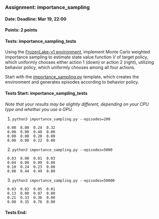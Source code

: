 ### Assignment: importance_sampling
#### Date: Deadline: Mar 19, 22:00
#### Points: 2 points
#### Tests: importance_sampling_tests

Using the [FrozenLake-v1 environment](https://gymnasium.farama.org/environments/toy_text/frozen_lake/),
implement Monte Carlo weighted importance sampling to estimate
state value function $V$ of target policy, which uniformly chooses either action
1 (down) or action 2 (right), utilizing behavior policy, which uniformly
chooses among all four actions.

Start with the [importance_sampling.py](https://github.com/ufal/npfl139/tree/master/labs/03/importance_sampling.py)
template, which creates the environment and generates episodes according to
behavior policy.

#### Tests Start: importance_sampling_tests
_Note that your results may be slightly different, depending on your CPU type and whether you use a GPU._

1. `python3 importance_sampling.py --episodes=200`
```
 0.00  0.00  0.24  0.32
 0.00  0.00  0.40  0.00
 0.00  0.00  0.20  0.00
 0.00  0.00  0.22  0.00
```

2. `python3 importance_sampling.py --episodes=5000`
```
 0.03  0.00  0.01  0.03
 0.04  0.00  0.09  0.00
 0.10  0.24  0.23  0.00
 0.00  0.44  0.49  0.00
```

3. `python3 importance_sampling.py --episodes=50000`
```
 0.03  0.02  0.05  0.01
 0.13  0.00  0.07  0.00
 0.21  0.33  0.36  0.00
 0.00  0.35  0.76  0.00
```
#### Tests End:
